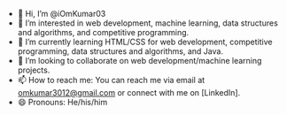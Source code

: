 - 👋 Hi, I’m @iOmKumar03
- 👀 I’m interested in web development, machine learning, data structures and algorithms, and competitive programming.
- 🌱 I’m currently learning HTML/CSS for web development, competitive programming, data structures and algorithms, and Java.
- 💞️ I’m looking to collaborate on web development/machine learning projects.
- 📫 How to reach me: You can reach me via email at omkumar3012@gmail.com or connect with me on [LinkedIn].
- 😄 Pronouns: He/his/him

<!---
iOmKumar30/iOmKumar30 is a ✨ special ✨ repository because its `README.md` (this file) appears on your GitHub profile.
You can click the Preview link to take a look at your changes.
--->
